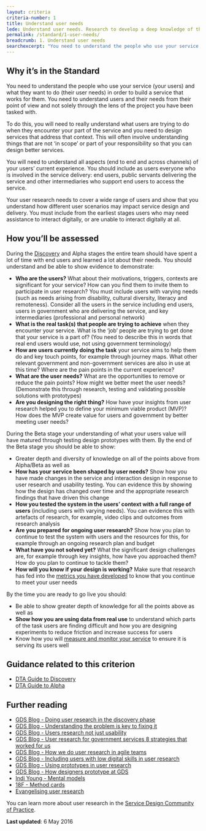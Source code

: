```yaml
---
layout: criteria
criteria-number: 1
title: Understand user needs
lede: Understand user needs. Research to develop a deep knowledge of the users and their context for using the service.
permalink: /standard/1-user-needs/
breadcrumb: 1. Understand user needs
searchexcerpt: "You need to understand the people who use your service (your users) and what they want to do (their user needs) in order to build a service that works for them."
---
```

## Why it’s in the Standard
You need to understand the people who use your service (your users) and what they want to do (their user needs) in order to build a service that works for them. You need to understand users and their needs from their point of view and not solely through the lens of the project you have been tasked with.

To do this, you will need to really understand what users are trying to do when they encounter your part of the service and you need to design services that address that context. This will often involve understanding things that are not ‘in scope’ or part of your responsibility so that you can design better services.

You will need to understand all aspects (end to end and across channels) of your users’ current experience. You should include as users everyone who is involved in the service delivery: end users, public servants delivering the service and other intermediaries who support end users to access the service.

Your user research needs to cover a wide range of users and show that you understand how different user scenarios may impact service design and delivery. You must include from the earliest stages users who may need assistance to interact digitally, or are unable to interact digitally at all.

## How you’ll be assessed
During the [Discovery](/standard/service-design-and-delivery-process/discovery/) and Alpha stages the entire team should have spent a lot of time with end users and learned a lot about their needs. You should understand and be able to show evidence to demonstrate:

* **Who are the users?** What about their motivations, triggers, contexts are significant for your service? How can you find them to invite them to participate in user research? You must include users with varying needs (such as needs arising from disability, cultural diversity, literacy and remoteness). Consider all the users in the service including end users, users in government who are delivering the service, and key intermediaries (professional and personal network)
* **What is the real task(s) that people are trying to achieve** when they encounter your service. What is the ‘job’ people are trying to get done that your service is a part of? (You need to describe this in words that real end users would use, not using government terminology)
* **How are users currently doing the task** your service aims to help them do and key touch points, for example through journey maps.  What other relevant government and non-government services are also in use at this time? Where are the pain points in the current experience?
* **What are the user needs?** What are the opportunities to remove or reduce the pain points? How might we better meet the user needs? (Demonstrate this through research, testing and validating possible solutions with prototypes)
* **Are you designing the right thing?** How have your insights from user research helped you to define your minimum viable product (MVP)? How does the MVP create value for users and government by better meeting user needs?

During the Beta stage your understanding of what your users value will have matured through testing design prototypes with them. By the end of the Beta stage you should be able to show:

* Greater depth and diversity of knowledge on all of the points above from Alpha/Beta as well as
* **How has your service been shaped by user needs?** Show how you have made changes in the service and interaction design in response to user research and usability testing. You can evidence this by showing how the design has changed over time and the appropriate research findings that have driven this change
* **How you tested the system in the users’ context with a full range of users** (including users with varying needs). You can evidence this with artefacts of research, for example, video clips and outcomes from research analysis
* **Are you prepared for ongoing user research?** Show how you plan to continue to test the system with users and the resources for this, for example through an ongoing research plan and budget
* **What have you not solved yet?** What the significant design challenges are, for example through key insights, how have you approached them? How do you plan to continue to tackle them?
* **How will you know if your design is working?** Make sure that research has fed into the [metrics you have developed](/standard/11-measure-performance/) to know that you continue to meet your user needs

By the time you are ready to go live you should:

* Be able to show greater depth of knowledge for all the points above as well as
* **Show how you are using data from real use** to understand which parts of the task users are finding difficult and how you are designing experiments to reduce friction and increase success for users
* Know how you will [measure and monitor your service](/standard/11-measure-performance/) to ensure it is serving its users well

## Guidance related to this criterion

* [DTA Guide to Discovery](https://ausdto.github.io/service-handbook/discovery/)
* [DTA Guide to Alpha](http://ausdto.github.io/service-handbook/alpha/)

## Further reading

* [GDS Blog - Doing user research in the discovery phase](https://userresearch.blog.gov.uk/2015/05/27/doing-user-research-in-the-discovery-phase/)
* [GDS Blog - Understanding the problem is key to fixing it](https://userresearch.blog.gov.uk/2016/01/12/understanding-the-problem-is-key-to-fixing-it/)
* [GDS Blog - Users research not just usability](https://userresearch.blog.gov.uk/2014/06/25/user-research-not-just-usability/)
* [GDS Blog - User research for government services 8 strategies that worked for us](https://userresearch.blog.gov.uk/2015/01/21/user-research-for-government-services-8-strategies-that-worked-for-us/)
* [GDS Blog - How we do user research in agile teams](https://gds.blog.gov.uk/2013/08/30/how-we-do-user-research-in-agile-teams/)
* [GDS Blog - Including users with low digital skills in user research](https://userresearch.blog.gov.uk/2014/08/20/including-users-with-low-digital-skills-in-user-research/)
* [GDS Blog - Using prototypes in user research](https://userresearch.blog.gov.uk/2014/08/27/using-prototypes-in-user-research/)
* [GDS Blog - How designers prototype at GDS](https://designnotes.blog.gov.uk/2014/10/13/how-designers-prototype-at-gds/)
* [Indi Young - Mental models](http://boxesandarrows.com/what-is-your-mental-model/)
* [18F - Method cards](https://methods.18f.gov/index.html)
* [Evangelising user research](https://medium.com/@userfocus/evangelising-user-research-849430701b6e#.bugjnqz76)

You can learn more about user research in the [Service Design Community of Practice](https://www.dta.gov.au/what-we-do/partnerships/communities/).

**Last updated**: 6 May 2016
